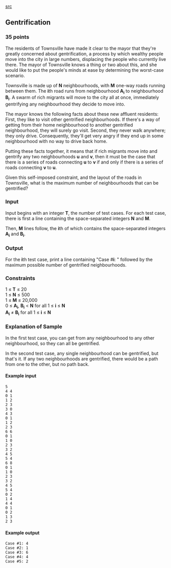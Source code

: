 [src](https://www.facebook.com/hackercup/problems.php?pid=847639175277938&round=890884524269795)

## Gentrification

### 35 points 

The residents of Townsville have made it clear to the mayor that they're
greatly concerned about gentrification, a process by which wealthy people move
into the city in large numbers, displacing the people who currently live
there. The mayor of Townsville knows a thing or two about this, and she would
like to put the people's minds at ease by determining the worst-case scenario.

Townsville is made up of **N** neighbourhoods, with **M** one-way roads
running between them. The **i**th road runs from neighbourhood
**A<sub>i</sub>** to neighbourhood **B<sub>i</sub>**. A swarm of rich migrants
will move to the city all at once, immediately gentrifying any neighbourhood
they decide to move into.

The mayor knows the following facts about these new affluent residents: First,
they like to visit other gentrified neighbourhoods. If there's a way of
getting from their home neighbourhood to another gentrified neighbourhood,
they will surely go visit. Second, they never walk anywhere; they only drive.
Consequently, they'll get very angry if they end up in some neighbourhood with
no way to drive back home.

Putting these facts together, it means that if rich migrants move into and
gentrify any two neighbourhoods **u** and **v**, then it must be the case that
there is a series of roads connecting **u** to **v** if and only if there is a
series of roads connecting **v** to **u**.

Given this self-imposed constraint, and the layout of the roads in Townsville,
what is the maximum number of neighbourhoods that can be gentrified?

### Input

Input begins with an integer **T**, the number of test cases. For each test
case, there is first a line containing the space-separated integers **N** and
**M**.

Then, **M** lines follow, the **i**th of which contains the space-separated
integers **A<sub>i</sub>** and **B<sub>i</sub>**.

### Output

For the **i**th test case, print a line containing "Case #**i**: " followed by
the maximum possible number of gentrified neighbourhoods.

### Constraints

1 ≤ **T** ≤ 20  
1 ≤ **N** ≤ 500  
1 ≤ **M** ≤ 20,000  
0 ≤ **A<sub>i</sub>**, **B<sub>i</sub>** < **N** for all 1 ≤ **i** ≤ **N**  
**A<sub>i</sub>** ≠ **B<sub>i</sub>** for all 1 ≤ **i** ≤ **N**   

### Explanation of Sample

In the first test case, you can get from any neighbourhood to any other
neighbourhood, so they can all be gentrified.

In the second test case, any single neighbourhood can be gentrified, but
that's it. If any two neighbourhoods are gentrified, there would be a path
from one to the other, but no path back.

#### Example input

```
5
4 4
0 1
1 2
2 3
3 0
4 3
0 1
1 2
2 3
6 6
0 1
1 0
2 3
3 2
4 5
5 4
6 8
0 1
1 0
2 3
3 2
4 5
5 4
0 2
1 4
4 4
0 1
0 2
1 3
2 3
```

#### Example output

```
Case #1: 4
Case #2: 1
Case #3: 6
Case #4: 4
Case #5: 2
```
